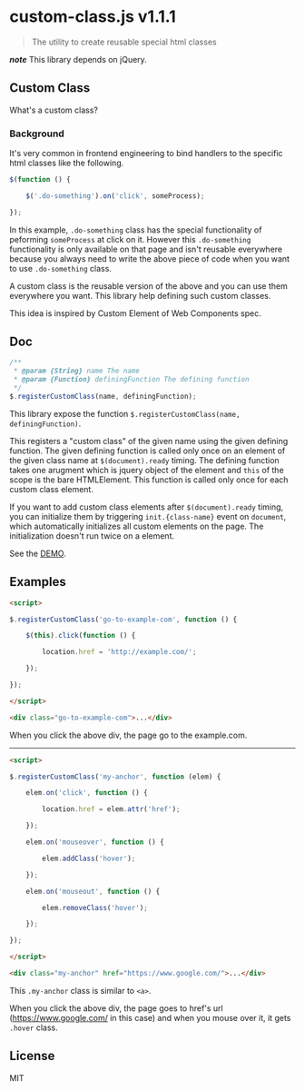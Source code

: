 # custom-class.js v1.1.1

> The utility to create reusable special html classes

***note*** This library depends on jQuery.


## Custom Class

What's a custom class?

### Background

It's very common in frontend engineering to bind handlers to the specific html classes like the following.

```js
$(function () {

    $('.do-something').on('click', someProcess);

});
```

In this example, `.do-something` class has the special functionality of peforming `someProcess` at click on it. However this `.do-something` functionality is only available on that page and isn't reusable everywhere because you always need to write the above piece of code when you want to use `.do-something` class.

A custom class is the reusable version of the above and you can use them everywhere you want. This library help defining such custom classes.

This idea is inspired by Custom Element of Web Components spec.


## Doc

```js
/**
 * @param {String} name The name
 * @param {Function} definingFunction The defining function
 */
$.registerCustomClass(name, definingFunction);
```

This library expose the function `$.registerCustomClass(name, definingFunction)`.

This registers a "custom class" of the given name using the given defining function.
The given defining function is called only once on an element of the given class name at `$(document).ready` timing.
The defining function takes one arugment which is jquery object of the element and `this` of the scope is the bare HTMLElement. This function is called only once for each custom class element.

If you want to add custom class elements after `$(document).ready` timing, you can initialize them by triggering `init.{class-name}` event on `document`, which automatically initializes all custom elements on the page. The initialization doesn't run twice on a element.

See the [DEMO](http://kt3k.github.io/custom-class/test.html).

## Examples

```html
<script>

$.registerCustomClass('go-to-example-com', function () {

    $(this).click(function () {

        location.href = 'http://example.com/';

    });

});

</script>

<div class="go-to-example-com">...</div>
```

When you click the above div, the page go to the example.com.

----

```html
<script>

$.registerCustomClass('my-anchor', function (elem) {

    elem.on('click', function () {

        location.href = elem.attr('href');

    });

    elem.on('mouseover', function () {

        elem.addClass('hover');

    });

    elem.on('mouseout', function () {

        elem.removeClass('hover');

    });

});

</script>

<div class="my-anchor" href="https://www.google.com/">...</div>
```

This `.my-anchor` class is similar to `<a>`.

When you click the above div, the page goes to href's url (https://www.google.com/ in this case) and when you mouse over it, it gets `.hover` class.

## License

MIT
